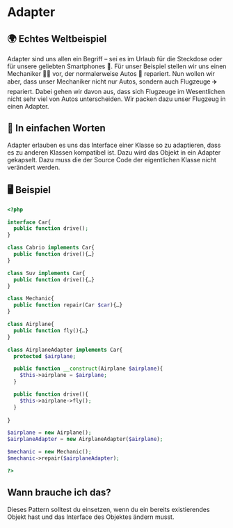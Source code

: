 # Adapter

## 🌍 Echtes Weltbeispiel
Adapter sind uns allen ein Begriff – sei es im Urlaub für die Steckdose oder für unsere geliebten Smartphones 📱. Für unser Beispiel stellen wir uns einen Mechaniker 👩‍🔧 vor, der normalerweise Autos 🚗  repariert. Nun wollen wir aber, dass unser Mechaniker nicht nur Autos, sondern auch Flugzeuge ✈️️ repariert. Dabei gehen wir davon aus, dass sich Flugzeuge im Wesentlichen nicht sehr viel von Autos unterscheiden. Wir packen dazu unser Flugzeug in einen Adapter. 

## 💬 In einfachen Worten
Adapter erlauben es uns das Interface einer Klasse so zu adaptieren, dass es zu anderen Klassen kompatibel ist. Dazu wird das Objekt in ein Adapter gekapselt. Dazu muss die der Source Code der eigentlichen Klasse nicht verändert werden. 

## 🖥 Beispiel


```php 
<?php

interface Car{
  public function drive();
}

class Cabrio implements Car{
  public function drive(){…}
}

class Suv implements Car{
  public function drive(){…}
}

class Mechanic{
  public function repair(Car $car){…}
}

class Airplane{
  public function fly(){…}
}

class AirplaneAdapter implements Car{
  protected $airplane;

  public function __construct(Airplane $airplane){
    $this->airplane = $airplane;
  }

  public function drive(){
    $this->airplane->fly();
  }
  
}

$airplane = new Airplane();
$airplaneAdapter = new AirplaneAdapter($airplane);

$mechanic = new Mechanic();
$mechanic->repair($airplaneAdapter);

?>
```

## Wann brauche ich das? 
Dieses Pattern solltest du einsetzen, wenn du ein bereits existierendes Objekt hast und das Interface des Objektes ändern musst. 
